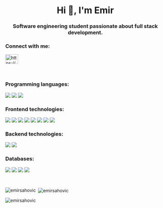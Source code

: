 <h1 align="center">Hi 👋, I'm Emir</h1>
<h3 align="center">Software engineering student passionate about full stack development.</h3>

<h3 align="left">Connect with me:</h3>
<p align="left">
<a href="https://www.linkedin.com/in/emir-šahović-104b94223/" target="blank"><img align="center" src="https://raw.githubusercontent.com/rahuldkjain/github-profile-readme-generator/master/src/images/icons/Social/linked-in-alt.svg" alt="https://www.linkedin.com/in/emir-šahović-104b94223/" height="30" width="40" /></a>
</p>

<br />
<h3 align="left">Programming languages:</h3>
<p>
  <img src="https://img.shields.io/badge/JavaScript-323330?style=for-the-badge&logo=javascript&logoColor=F7DF1E" />
  <img src="https://img.shields.io/badge/TypeScript-007ACC?style=for-the-badge&logo=typescript&logoColor=white" />
  <img src="https://img.shields.io/badge/Java-ED8B00?style=for-the-badge&logo=java&logoColor=white" />
</p>

<h3 align="left">Frontend technologies:</h3>
<p>
  <img src="https://img.shields.io/badge/HTML5-E34F26?style=for-the-badge&logo=html5&logoColor=white" />
  <img src="https://img.shields.io/badge/CSS3-1572B6?style=for-the-badge&logo=css3&logoColor=white" />
  <img src="https://img.shields.io/badge/React-20232A?style=for-the-badge&logo=react&logoColor=61DAFB" />
  <img src="https://img.shields.io/badge/Redux-593D88?style=for-the-badge&logo=redux&logoColor=white"/>
  <img src="https://img.shields.io/badge/Material UI-0081CB?style=for-the-badge&logo=material-ui&logoColor=white"/>
  <img src="https://img.shields.io/badge/Bootstrap-563D7C?style=for-the-badge&logo=bootstrap&logoColor=white" />
  <img src="https://img.shields.io/badge/Tailwind_CSS-38B2AC?style=for-the-badge&logo=tailwind-css&logoColor=white" />
  <img src="https://img.shields.io/badge/Sass-CC6699?style=for-the-badge&logo=sass&logoColor=white"/>
</p>

<h3 align="left">Backend technologies:</h3>
<p>
  <img src="https://img.shields.io/badge/Node.js-43853D?style=for-the-badge&logo=node.js&logoColor=white" />
  <img src="https://img.shields.io/badge/Express.js-404D59?style=for-the-badge" />
</p>

<h3 align="left">Databases:</h3>
<p>
  <img src="https://img.shields.io/badge/MongoDB-4EA94B?style=for-the-badge&logo=mongodb&logoColor=white" />
  <img src="https://img.shields.io/badge/MySQL-00000F?style=for-the-badge&logo=mysql&logoColor=white" />
  <img src="https://img.shields.io/badge/PostgreSQL-316192?style=for-the-badge&logo=postgresql&logoColor=white" />
  <img src="https://img.shields.io/badge/SQL Server-CC2927?style=for-the-badge&logo=microsoft-sql-server&logoColor=white" />
</p>
<br/>

<p><img align="left" src="https://github-readme-stats.vercel.app/api/top-langs?username=emirsahovic&show_icons=true&locale=en&layout=compact" alt="emirsahovic" /></p>

<p>&nbsp;<img align="center" src="https://github-readme-stats.vercel.app/api?username=emirsahovic&show_icons=true&locale=en" alt="emirsahovic" /></p>

<p><img align="center" src="https://github-readme-streak-stats.herokuapp.com/?user=emirsahovic&" alt="emirsahovic" /></p>
